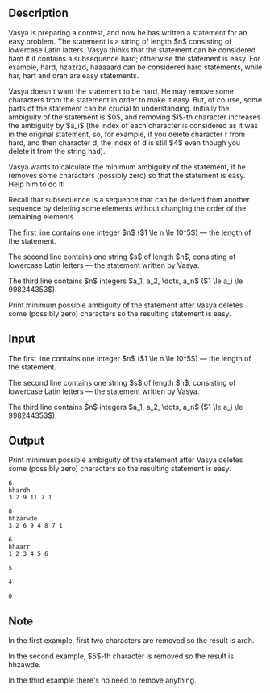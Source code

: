 ## Description

<div><p>Vasya is preparing a contest, and now he has written a statement for an easy problem. The statement is a string of length $n$ consisting of lowercase Latin latters. Vasya thinks that the statement can be considered hard if it contains a subsequence <span class="tex-font-style-tt">hard</span>; otherwise the statement is easy. For example, <span class="tex-font-style-tt">hard</span>, <span class="tex-font-style-tt">hzazrzd</span>, <span class="tex-font-style-tt">haaaaard</span> can be considered hard statements, while <span class="tex-font-style-tt">har</span>, <span class="tex-font-style-tt">hart</span> and <span class="tex-font-style-tt">drah</span> are easy statements. </p><p>Vasya doesn't want the statement to be hard. He may remove some characters from the statement in order to make it easy. But, of course, some parts of the statement can be crucial to understanding. Initially the <span class="tex-font-style-it">ambiguity</span> of the statement is $0$, and removing $i$-th character increases the <span class="tex-font-style-it">ambiguity</span> by $a_i$ (the index of each character is considered as it was in the original statement, so, for example, if you delete character <span class="tex-font-style-tt">r</span> from <span class="tex-font-style-tt">hard</span>, and then character <span class="tex-font-style-tt">d</span>, the index of <span class="tex-font-style-tt">d</span> is still $4$ even though you delete it from the string <span class="tex-font-style-tt">had</span>).</p><p>Vasya wants to calculate the minimum <span class="tex-font-style-it">ambiguity</span> of the statement, if he removes some characters (possibly zero) so that the statement is easy. Help him to do it!</p><p>Recall that subsequence is a sequence that can be derived from another sequence by deleting some elements without changing the order of the remaining elements.</p></div><div class="input-specification"><p>The first line contains one integer $n$ ($1 \le n \le 10^5$) — the length of the statement.</p><p>The second line contains one string $s$ of length $n$, consisting of lowercase Latin letters — the statement written by Vasya.</p><p>The third line contains $n$ integers $a_1, a_2, \dots, a_n$ ($1 \le a_i \le 998244353$).</p></div><div class="output-specification"><p>Print minimum possible <span class="tex-font-style-it">ambiguity</span> of the statement after Vasya deletes some (possibly zero) characters so the resulting statement is easy.</p></div>

## Input

<p>The first line contains one integer $n$ ($1 \le n \le 10^5$) — the length of the statement.</p><p>The second line contains one string $s$ of length $n$, consisting of lowercase Latin letters — the statement written by Vasya.</p><p>The third line contains $n$ integers $a_1, a_2, \dots, a_n$ ($1 \le a_i \le 998244353$).</p>

## Output

<p>Print minimum possible <span class="tex-font-style-it">ambiguity</span> of the statement after Vasya deletes some (possibly zero) characters so the resulting statement is easy.</p>





```input1
6
hhardh
3 2 9 11 7 1
```




```input2
8
hhzarwde
3 2 6 9 4 8 7 1
```




```input3
6
hhaarr
1 2 3 4 5 6
```




```output1
5
```




```output2
4
```




```output3
0
```



## Note

<p>In the first example, first two characters are removed so the result is <span class="tex-font-style-tt">ardh</span>.</p><p>In the second example, $5$-th character is removed so the result is <span class="tex-font-style-tt">hhzawde</span>.</p><p>In the third example there's no need to remove anything.</p>
